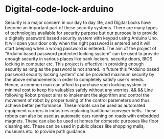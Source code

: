 # Digital-code-lock-arduino
Security is a major concern in our day to day life, and Digital Locks have become an important part of these security systems.
There are many types of technologies available for security purpose but our purpose is to provide a digitally password based security system with keypad using Arduino Uno.
It will open your door only when the right password is entered and it will start beeping when a wrong password is entered.
The aim of the project of “Arduino based password protected locking system” can be used to provide enough security in various places like bank lockers, security doors, BIOS locking in computer etc.
This project is effective in providing enough security as long as the password is not shared. In future this “Arduino based password security locking system” can be provided maximum security by the above enhancements in order to completely satisfy user’s needs.
Hence, a common man can afford to purchase such locking system in minimal cost to keep his valuables safely without any worries. 
&&
&&
Line following Robot project aims to implement the algorithm and control the movement of robot by proper tuning of the control parameters and thus achieve better performance.
These robots can be used as automated equipment carriers in industries replacing traditional conveyer belts.
These robots can also be used as automatic cars running on roads with embedded magnets.
These can also be used at homes for domestic purposes like floor cleaning etc.
These can be used in public places like shopping malls, museums etc. to provide path guidance.
